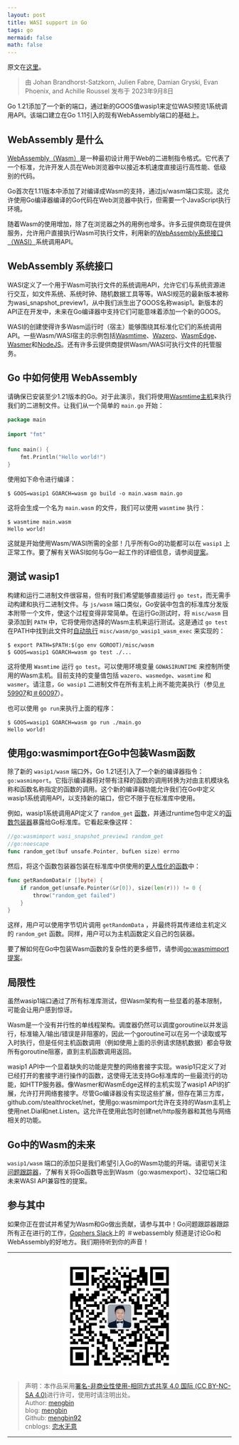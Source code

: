 ```yaml
---
layout: post
title: WASI support in Go
tags: go 
mermaid: false
math: false
---  
```


原文在[这里](https://go.dev/blog/wasi)。

> 由 Johan Brandhorst-Satzkorn, Julien Fabre, Damian Gryski, Evan Phoenix, and Achille Roussel 发布于 2023年9月8日 

Go 1.21添加了一个新的端口，通过新的GOOS值wasip1来定位WASI预览1系统调用API。该端口建立在Go 1.11引入的现有WebAssembly端口的基础上。

## WebAssembly 是什么

[WebAssembly（Wasm）](https://webassembly.org/)是一种最初设计用于Web的二进制指令格式。它代表了一个标准，允许开发人员在Web浏览器中以接近本机速度直接运行高性能、低级别的代码。

Go首次在1.11版本中添加了对编译成Wasm的支持，通过js/wasm端口实现。这允许使用Go编译器编译的Go代码在Web浏览器中执行，但需要一个JavaScript执行环境。

随着Wasm的使用增加，除了在浏览器之外的用例也增多。许多云提供商现在提供服务，允许用户直接执行Wasm可执行文件，利用新的[WebAssembly系统接口（WASI）](https://wasi.dev/)系统调用API。  

## WebAssembly 系统接口

WASI定义了一个用于Wasm可执行文件的系统调用API，允许它们与系统资源进行交互，如文件系统、系统时钟、随机数据工具等等。WASI规范的最新版本被称为wasi_snapshot_preview1，从中我们派生出了GOOS名称wasip1。新版本的API正在开发中，未来在Go编译器中支持它们可能意味着添加一个新的GOOS。

WASI的创建使得许多Wasm运行时（宿主）能够围绕其标准化它们的系统调用API。一些Wasm/WASI宿主的示例包括[Wasmtime](https://wasmtime.dev/)、[Wazero](https://wazero.io/)、[WasmEdge](https://wasmedge.org/)、[Wasmer](https://wasmer.io/)和[NodeJS](https://nodejs.org/)。还有许多云提供商提供Wasm/WASI可执行文件的托管服务。  

## Go 中如何使用 WebAssembly  

请确保已安装至少1.21版本的Go。对于此演示，我们将使用[Wasmtime主机](https://docs.wasmtime.dev/cli-install.html)来执行我们的二进制文件。让我们从一个简单的 `main.go` 开始：  

```go
package main

import "fmt"

func main() {
    fmt.Println("Hello world!")
}
```

使用如下命令进行编译：  

```shell
$ GOOS=wasip1 GOARCH=wasm go build -o main.wasm main.go
```  

这将会生成一个名为 `main.wasm` 的文件，我们可以使用 `wasmtime` 执行：  

```shell
$ wasmtime main.wasm
Hello world!
```  

这就是开始使用Wasm/WASI所需的全部！几乎所有Go的功能都可以在 `wasip1` 上正常工作。要了解有关WASI如何与Go一起工作的详细信息，请参阅[提案](https://go.dev/issue/58141)。  

## 测试 wasip1  

构建和运行二进制文件很容易，但有时我们希望能够直接运行 `go test`，而无需手动构建和执行二进制文件。与 `js/wasm` 端口类似，Go安装中包含的标准库分发版本附带一个文件，使这个过程变得非常简单。在运行Go测试时，将 `misc/wasm` 目录添加到 `PATH` 中，它将使用你选择的Wasm主机来运行测试。这是通过 `go test` 在PATH中找到此文件时[自动执行](https://pkg.go.dev/cmd/go#hdr-Compile_and_run_Go_program) `misc/wasm/go_wasip1_wasm_exec` 来实现的：  

```shell
$ export PATH=$PATH:$(go env GOROOT)/misc/wasm
$ GOOS=wasip1 GOARCH=wasm go test ./...
```  

这将使用 `Wasmtime` 运行 `go test`。可以使用环境变量 `GOWASIRUNTIME` 来控制所使用的Wasm主机。目前支持的变量值包括 `wazero`、`wasmedge`、`wasmtime` 和 `wasmer`。请注意，`Go wasip1` 二进制文件在所有主机上尚不能完美执行（参见[＃59907](https://go.dev/issue/59907)和[＃60097](https://go.dev/issue/60097)）。  

也可以使用 `go run`来执行上面的程序：  

```shell
$ GOOS=wasip1 GOARCH=wasm go run ./main.go
Hello world!
```  

## 使用go:wasmimport在Go中包装Wasm函数  

除了新的 `wasip1/wasm` 端口外，Go 1.21还引入了一个新的编译器指令：`go:wasmimport`。它指示编译器将对带有注释的函数的调用转换为对由主机模块名称和函数名称指定的函数的调用。这个新的编译器功能允许我们在Go中定义wasip1系统调用API，以支持新的端口，但它不限于在标准库中使用。

例如，wasip1系统调用API定义了 `random_get` [函数](https://github.com/WebAssembly/WASI/blob/a51a66df5b1db01cf9e873f5537bc5bd552cf770/legacy/preview1/docs.md#-random_getbuf-pointeru8-buf_len-size---result-errno)，并通过runtime包中定义的[函数包装器](https://cs.opensource.google/go/go/+/refs/tags/go1.21.0:src/runtime/os_wasip1.go;l=73-75)暴露给Go标准库。它看起来像这样：

```go
//go:wasmimport wasi_snapshot_preview1 random_get
//go:noescape
func random_get(buf unsafe.Pointer, bufLen size) errno
```

然后，将这个函数包装器包装在标准库中供使用的[更人性化的函数](https://cs.opensource.google/go/go/+/refs/tags/go1.21.0:src/runtime/os_wasip1.go;l=183-187)中：

```go
func getRandomData(r []byte) {
    if random_get(unsafe.Pointer(&r[0]), size(len(r))) != 0 {
        throw("random_get failed")
    }
}
```

这样，用户可以使用字节切片调用 `getRandomData` ，并最终将其传递给主机定义的 `random_get` 函数。同样，用户可以为主机函数定义自己的包装器。

要了解如何在Go中包装Wasm函数的复杂性的更多细节，请参阅[go:wasmimport提案](https://go.dev/issue/59149)。

## 局限性

虽然wasip1端口通过了所有标准库测试，但Wasm架构有一些显着的基本限制，可能会让用户感到惊讶。

Wasm是一个没有并行性的单线程架构。调度器仍然可以调度goroutine以并发运行，标准输入/输出/错误是非阻塞的，因此一个goroutine可以在另一个读取或写入时执行，但是任何主机函数调用（例如使用上面的示例请求随机数据）都会导致所有goroutine阻塞，直到主机函数调用返回。

wasip1 API中一个显着缺失的功能是完整的网络套接字实现。wasip1只定义了对已经打开的套接字进行操作的函数，这使得无法支持Go标准库的一些最流行的功能，如HTTP服务器。像Wasmer和WasmEdge这样的主机实现了wasip1 API的扩展，允许打开网络套接字。尽管Go编译器没有实现这些扩展，但存在第三方库，github.com/stealthrocket/net，使用go:wasmimport允许在支持的Wasm主机上使用net.Dial和net.Listen。这允许在使用此包时创建net/http服务器和其他与网络相关的功能。

## Go中的Wasm的未来

`wasip1/wasm` 端口的添加只是我们希望引入Go的Wasm功能的开端。请密切关注[问题跟踪器](https://github.com/golang/go/issues?q=is%3Aopen+is%3Aissue+label%3Aarch-wasm)，了解有关将Go函数导出到Wasm（go:wasmexport）、32位端口和未来WASI API兼容性的提案。

## 参与其中

如果你正在尝试并希望为Wasm和Go做出贡献，请参与其中！Go问题跟踪器跟踪所有正在进行的工作，[Gophers Slack](https://invite.slack.golangbridge.org/)上的 ＃webassembly 频道是讨论Go和WebAssembly的好地方。我们期待听到你的声音！  

---

<div align="center">
  <img src="../img/qrcode_wechat.jpg" alt="孟斯特">
</div>

> 声明：本作品采用[署名-非商业性使用-相同方式共享 4.0 国际 (CC BY-NC-SA 4.0)](https://creativecommons.org/licenses/by-nc-sa/4.0/deed.zh)进行许可，使用时请注明出处。  
> Author: [mengbin](mengbin1992@outlook.com)  
> blog: [mengbin](https://mengbin.top)  
> Github: [mengbin92](https://mengbin92.github.io/)  
> cnblogs: [恋水无意](https://www.cnblogs.com/lianshuiwuyi/)  

---
